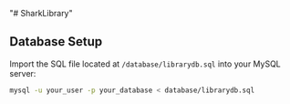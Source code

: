 "# SharkLibrary" 
## Database Setup
Import the SQL file located at `/database/librarydb.sql` into your MySQL server:

```bash
mysql -u your_user -p your_database < database/librarydb.sql
